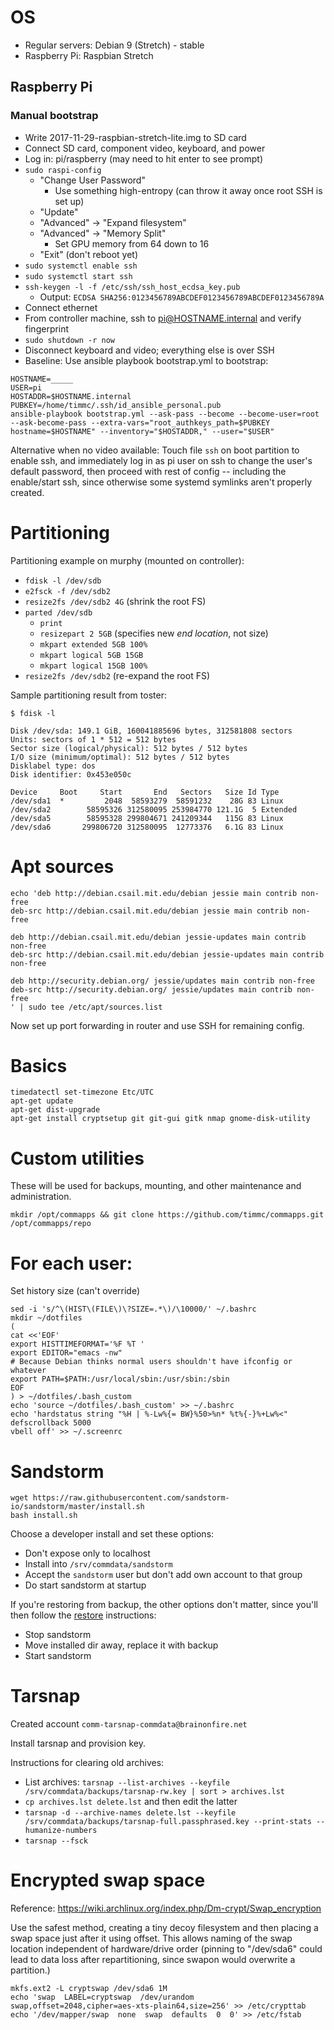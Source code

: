 # OS

- Regular servers: Debian 9 (Stretch) - stable
- Raspberry Pi: Raspbian Stretch

## Raspberry Pi

### Manual bootstrap

- Write 2017-11-29-raspbian-stretch-lite.img to SD card
- Connect SD card, component video, keyboard, and power
- Log in: pi/raspberry (may need to hit enter to see prompt)
- `sudo raspi-config`
    - "Change User Password"
        - Use something high-entropy (can throw it away once root SSH
          is set up)
    - "Update"
    - "Advanced" -> "Expand filesystem"
    - "Advanced" -> "Memory Split"
        - Set GPU memory from 64 down to 16
    - "Exit" (don't reboot yet)
- `sudo systemctl enable ssh`
- `sudo systemctl start ssh`
- `ssh-keygen -l -f /etc/ssh/ssh_host_ecdsa_key.pub`
    - Output: `ECDSA SHA256:0123456789ABCDEF0123456789ABCDEF0123456789A`
- Connect ethernet
- From controller machine, ssh to pi@HOSTNAME.internal and verify fingerprint
- `sudo shutdown -r now`
- Disconnect keyboard and video; everything else is over SSH
- Baseline: Use ansible playbook bootstrap.yml to bootstrap:

```
HOSTNAME=_____
USER=pi
HOSTADDR=$HOSTNAME.internal
PUBKEY=/home/timmc/.ssh/id_ansible_personal.pub
ansible-playbook bootstrap.yml --ask-pass --become --become-user=root --ask-become-pass --extra-vars="root_authkeys_path=$PUBKEY hostname=$HOSTNAME" --inventory="$HOSTADDR," --user="$USER"
```

Alternative when no video available: Touch file `ssh` on boot
partition to enable ssh, and immediately log in as pi user on ssh to
change the user's default password, then proceed with rest of config
-- including the enable/start ssh, since otherwise some systemd
symlinks aren't properly created.

# Partitioning

Partitioning example on murphy (mounted on controller):

- `fdisk -l /dev/sdb`
- `e2fsck -f /dev/sdb2`
- `resize2fs /dev/sdb2 4G` (shrink the root FS)
- `parted /dev/sdb`
    - `print`
    - `resizepart 2 5GB` (specifies new *end location*, not size)
    - `mkpart extended 5GB 100%`
    - `mkpart logical 5GB 15GB`
    - `mkpart logical 15GB 100%`
- `resize2fs /dev/sdb2` (re-expand the root FS)

Sample partitioning result from toster:

```
$ fdisk -l

Disk /dev/sda: 149.1 GiB, 160041885696 bytes, 312581808 sectors
Units: sectors of 1 * 512 = 512 bytes
Sector size (logical/physical): 512 bytes / 512 bytes
I/O size (minimum/optimal): 512 bytes / 512 bytes
Disklabel type: dos
Disk identifier: 0x453e050c

Device     Boot     Start       End   Sectors   Size Id Type
/dev/sda1  *         2048  58593279  58591232    28G 83 Linux
/dev/sda2        58595326 312580095 253984770 121.1G  5 Extended
/dev/sda5        58595328 299804671 241209344   115G 83 Linux
/dev/sda6       299806720 312580095  12773376   6.1G 83 Linux
```

# Apt sources

```
echo 'deb http://debian.csail.mit.edu/debian jessie main contrib non-free
deb-src http://debian.csail.mit.edu/debian jessie main contrib non-free

deb http://debian.csail.mit.edu/debian jessie-updates main contrib non-free
deb-src http://debian.csail.mit.edu/debian jessie-updates main contrib non-free

deb http://security.debian.org/ jessie/updates main contrib non-free
deb-src http://security.debian.org/ jessie/updates main contrib non-free
' | sudo tee /etc/apt/sources.list
```

Now set up port forwarding in router and use SSH for remaining config.


# Basics
```
timedatectl set-timezone Etc/UTC
apt-get update
apt-get dist-upgrade
apt-get install cryptsetup git git-gui gitk nmap gnome-disk-utility
```


# Custom utilities

These will be used for backups, mounting, and other maintenance and
administration.

`mkdir /opt/commapps && git clone https://github.com/timmc/commapps.git /opt/commapps/repo`


# For each user:
Set history size (can't override)
```
sed -i 's/^\(HIST\(FILE\)\?SIZE=.*\)/\10000/' ~/.bashrc
mkdir ~/dotfiles
(
cat <<'EOF'
export HISTTIMEFORMAT='%F %T '
export EDITOR="emacs -nw"
# Because Debian thinks normal users shouldn't have ifconfig or whatever
export PATH=$PATH:/usr/local/sbin:/usr/sbin:/sbin
EOF
) > ~/dotfiles/.bash_custom
echo 'source ~/dotfiles/.bash_custom' >> ~/.bashrc
echo 'hardstatus string "%H | %-Lw%{= BW}%50>%n* %t%{-}%+Lw%<"
defscrollback 5000
vbell off' >> ~/.screenrc
```


# Sandstorm

```
wget https://raw.githubusercontent.com/sandstorm-io/sandstorm/master/install.sh
bash install.sh
```

Choose a developer install and set these options:

- Don't expose only to localhost
- Install into `/srv/commdata/sandstorm`
- Accept the `sandstorm` user but don't add own account to that group
- Do start sandstorm at startup

If you're restoring from backup, the other options don't matter, since
you'll then follow the
[restore](https://docs.sandstorm.io/en/latest/administering/backups/)
instructions:

- Stop sandstorm
- Move installed dir away, replace it with backup
- Start sandstorm


# Tarsnap

Created account `comm-tarsnap-commdata@brainonfire.net`

Install tarsnap and provision key.

Instructions for clearing old archives:

- List archives: `tarsnap --list-archives --keyfile /srv/commdata/backups/tarsnap-rw.key | sort > archives.lst`
- `cp archives.lst delete.lst` and then edit the latter
- `tarsnap -d --archive-names delete.lst --keyfile /srv/commdata/backups/tarsnap-full.passphrased.key --print-stats --humanize-numbers`
- `tarsnap --fsck`

# Encrypted swap space

Reference: https://wiki.archlinux.org/index.php/Dm-crypt/Swap_encryption

Use the safest method, creating a tiny decoy filesystem and then
placing a swap space just after it using offset. This allows naming of
the swap location independent of hardware/drive order (pinning to
"/dev/sda6" could lead to data loss after repartitioning, since swapon
would overwrite a partition.)

```
mkfs.ext2 -L cryptswap /dev/sda6 1M
echo 'swap  LABEL=cryptswap  /dev/urandom  swap,offset=2048,cipher=aes-xts-plain64,size=256' >> /etc/crypttab
echo '/dev/mapper/swap  none  swap  defaults  0  0' >> /etc/fstab
```
